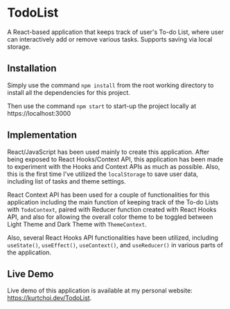 # TodoList
A React-based application that keeps track of user's To-do List, where user can interactively add or remove various tasks. Supports saving via local storage.



## Installation

Simply use the command `npm install` from the root working directory to install all the dependencies for this project.

Then use the command `npm start` to start-up the project locally at https://localhost:3000



## Implementation

React/JavaScript has been used mainly to create this application. After being exposed to React Hooks/Context API, this application has been made to experiment with the Hooks and Context APIs as much as possible. Also, this is the first time I've utilized the `localStorage` to save user data, including list of tasks and theme settings.

React Context API has been used for a couple of functionalities for this application including the main function of keeping track of the To-do Lists with `TodoContext`, paired with Reducer function created with React Hooks API, and also for allowing the overall color theme to be toggled between Light Theme and Dark Theme with `ThemeContext`.

Also, several React Hooks API functionalities have been utilized, including `useState()`, `useEffect()`, `useContext()`, and `useReducer()` in various parts of the application.



## Live Demo

Live demo of this application is available at my personal website: https://kurtchoi.dev/TodoList.
